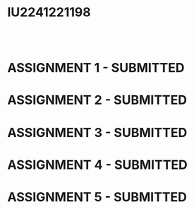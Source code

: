 <h1>IU2241221198</h1>

</hr>
</br></br>
<h1>ASSIGNMENT 1 - SUBMITTED</h1>
</hr>
<h1>ASSIGNMENT 2 - SUBMITTED</h1>
</hr>
<h1>ASSIGNMENT 3 - SUBMITTED</h1>
</hr>
<h1>ASSIGNMENT 4 - SUBMITTED</h1>
</hr>
<h1>ASSIGNMENT 5 - SUBMITTED</h1>